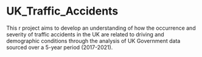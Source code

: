 # UK_Traffic_Accidents
This r project aims to develop an understanding of how the occurrence and severity of traffic accidents in the UK are related to driving and demographic conditions through the analysis of UK Government data sourced over a 5-year period (2017-2021).
